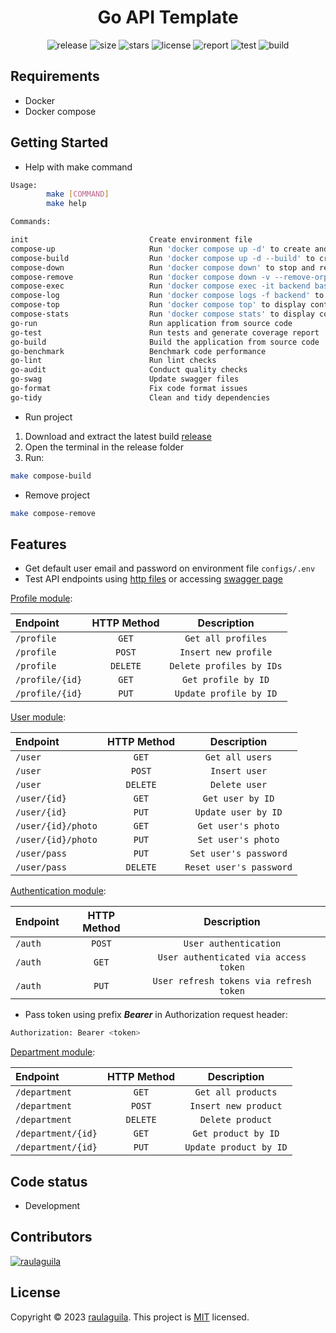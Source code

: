 <h1 style="text-align:center">Go API Template</h1>

<p style="text-align:center">
  <a href="https://github.com/raulaguila/go-api/releases" target="_blank" style="text-decoration: none;">
    <img src="https://img.shields.io/github/v/release/raulaguila/go-api.svg?style=flat&labelColor=0D1117" alt="release">
  </a>
  <img src="https://img.shields.io/github/repo-size/raulaguila/go-api?style=flat&labelColor=0D1117" alt="size">
  <img src="https://img.shields.io/github/stars/raulaguila/go-api?style=flat&labelColor=0D1117" alt="stars">
  <a href="../LICENSE" target="_blank" style="text-decoration: none;">
    <img src="https://img.shields.io/badge/License-MIT-blue.svg?style=flat&labelColor=0D1117" alt="license">
  </a>
  <a href="https://goreportcard.com/report/github.com/raulaguila/go-api" target="_blank" style="text-decoration: none;">
    <img src="https://goreportcard.com/badge/github.com/raulaguila/go-api?style=flat&labelColor=0D1117" alt="report">
  </a>
  <a href="https://github.com/raulaguila/go-api/actions?query=workflow%3Ago-test" target="_blank" style="text-decoration: none;">
    <img src="https://github.com/raulaguila/go-api/actions/workflows/go_test.yml/badge.svg" alt="test">
  </a>
  <a href="https://github.com/raulaguila/go-api/actions?query=workflow%3Ago-build" target="_blank" style="text-decoration: none;">
    <img src="https://github.com/raulaguila/go-api/actions/workflows/go_build.yml/badge.svg" alt="build">
  </a>
</p>

## Requirements

- Docker
- Docker compose

## Getting Started

- Help with make command

```sh
Usage:
        make [COMMAND]
        make help

Commands: 

init                           Create environment file
compose-up                     Run 'docker compose up -d' to create and start containers
compose-build                  Run 'docker compose up -d --build' to create and start containers
compose-down                   Run 'docker compose down' to stop and remove containers and networks
compose-remove                 Run 'docker compose down -v --remove-orphans' to stop and remove containers, networks and volumes
compose-exec                   Run 'docker compose exec -it backend bash' to access container bash
compose-log                    Run 'docker compose logs -f backend' to show container logger
compose-top                    Run 'docker compose top' to display containers processes
compose-stats                  Run 'docker compose stats' to display containers stats
go-run                         Run application from source code
go-test                        Run tests and generate coverage report
go-build                       Build the application from source code
go-benchmark                   Benchmark code performance
go-lint                        Run lint checks
go-audit                       Conduct quality checks
go-swag                        Update swagger files
go-format                      Fix code format issues
go-tidy                        Clean and tidy dependencies
```

- Run project

1. Download and extract the latest build [release](https://github.com/raulaguila/go-api/releases)
2. Open the terminal in the release folder
3. Run:

```sh
make compose-build
```

- Remove project

```sh
make compose-remove
```

## Features

- Get default user email and password on environment file `configs/.env`
- Test API endpoints using <a href="../api" target="_blank">http files</a> or
  accessing <a href="http://127.0.0.1:9000/swagger/index.html" target="_blank">swagger page</a>

[Profile module](../api/profile.http):

| Endpoint        | HTTP Method |       Description        |
|:----------------|:-----------:|:------------------------:|
| `/profile`      |    `GET`    |    `Get all profiles`    |
| `/profile`      |   `POST`    |   `Insert new profile`   |
| `/profile`      |  `DELETE`   | `Delete profiles by IDs` |
| `/profile/{id}` |    `GET`    |   `Get profile by ID`    |
| `/profile/{id}` |    `PUT`    |  `Update profile by ID`  |

[User module](../api/user.http):

| Endpoint           | HTTP Method |       Description       |
|:-------------------|:-----------:|:-----------------------:|
| `/user`            |    `GET`    |     `Get all users`     |
| `/user`            |   `POST`    |      `Insert user`      |
| `/user`            |  `DELETE`   |      `Delete user`      |
| `/user/{id}`       |    `GET`    |    `Get user by ID`     |
| `/user/{id}`       |    `PUT`    |   `Update user by ID`   |
| `/user/{id}/photo` |    `GET`    |   `Get user's photo`    |
| `/user/{id}/photo` |    `PUT`    |   `Set user's photo`    |
| `/user/pass`       |    `PUT`    |  `Set user's password`  |
| `/user/pass`       |  `DELETE`   | `Reset user's password` |

[Authentication module](../api/auth.http):

| Endpoint | HTTP Method |               Description               |
|:---------|:-----------:|:---------------------------------------:|
| `/auth`  |   `POST`    |          `User authentication`          |
| `/auth`  |    `GET`    |  `User authenticated via access token`  |
| `/auth`  |    `PUT`    | `User refresh tokens via refresh token` |

- Pass token using prefix _**Bearer**_ in Authorization request header:

```bash
Authorization: Bearer <token>
```

[Department module](../api/department.http):

| Endpoint           | HTTP Method |      Description       |
|:-------------------|:-----------:|:----------------------:|
| `/department`      |    `GET`    |   `Get all products`   |
| `/department`      |   `POST`    |  `Insert new product`  |
| `/department`      |  `DELETE`   |    `Delete product`    |
| `/department/{id}` |    `GET`    |  `Get product by ID`   |
| `/department/{id}` |    `PUT`    | `Update product by ID` |

## Code status

- Development

## Contributors

<a href="https://github.com/raulaguila" target="_blank">
  <img src="https://contrib.rocks/image?repo=raulaguila/go-api" alt="raulaguila">
</a>

## License

Copyright © 2023 [raulaguila](https://github.com/raulaguila).
This project is [MIT](../LICENSE) licensed.
